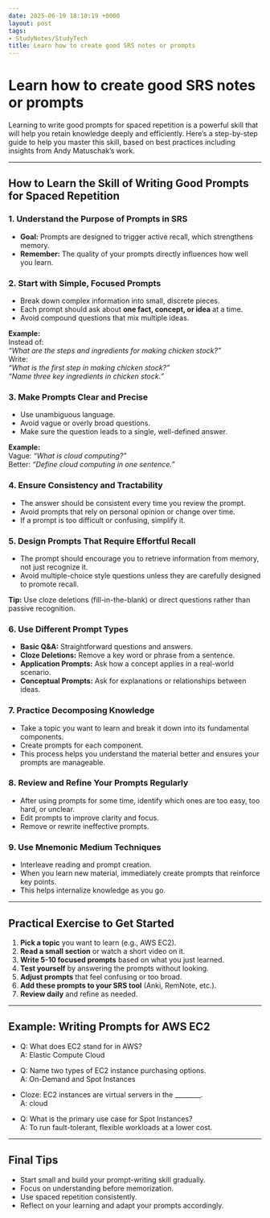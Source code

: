 ```yaml
---
date: 2025-06-19 18:18:19 +0000
layout: post
tags:
- StudyNotes/StudyTech
title: Learn how to create good SRS notes or prompts
---
```


# Learn how to create good SRS notes or prompts

Learning to write good prompts for spaced repetition is a powerful skill that will help you retain knowledge deeply and efficiently. Here’s a step-by-step guide to help you master this skill, based on best practices including insights from Andy Matuschak’s work.

---

## How to Learn the Skill of Writing Good Prompts for Spaced Repetition

### 1. Understand the Purpose of Prompts in SRS
- **Goal:** Prompts are designed to trigger active recall, which strengthens memory.
- **Remember:** The quality of your prompts directly influences how well you learn.

### 2. Start with Simple, Focused Prompts
- Break down complex information into small, discrete pieces.
- Each prompt should ask about **one fact, concept, or idea** at a time.
- Avoid compound questions that mix multiple ideas.

**Example:**  
Instead of:  
*“What are the steps and ingredients for making chicken stock?”*  
Write:  
*“What is the first step in making chicken stock?”*  
*“Name three key ingredients in chicken stock.”*

### 3. Make Prompts Clear and Precise
- Use unambiguous language.
- Avoid vague or overly broad questions.
- Make sure the question leads to a single, well-defined answer.

**Example:**  
Vague: *“What is cloud computing?”*  
Better: *“Define cloud computing in one sentence.”*

### 4. Ensure Consistency and Tractability
- The answer should be consistent every time you review the prompt.
- Avoid prompts that rely on personal opinion or change over time.
- If a prompt is too difficult or confusing, simplify it.

### 5. Design Prompts That Require Effortful Recall
- The prompt should encourage you to retrieve information from memory, not just recognize it.
- Avoid multiple-choice style questions unless they are carefully designed to promote recall.

**Tip:** Use cloze deletions (fill-in-the-blank) or direct questions rather than passive recognition.

### 6. Use Different Prompt Types
- **Basic Q&A:** Straightforward questions and answers.
- **Cloze Deletions:** Remove a key word or phrase from a sentence.
- **Application Prompts:** Ask how a concept applies in a real-world scenario.
- **Conceptual Prompts:** Ask for explanations or relationships between ideas.

### 7. Practice Decomposing Knowledge
- Take a topic you want to learn and break it down into its fundamental components.
- Create prompts for each component.
- This process helps you understand the material better and ensures your prompts are manageable.

### 8. Review and Refine Your Prompts Regularly
- After using prompts for some time, identify which ones are too easy, too hard, or unclear.
- Edit prompts to improve clarity and focus.
- Remove or rewrite ineffective prompts.

### 9. Use Mnemonic Medium Techniques
- Interleave reading and prompt creation.
- When you learn new material, immediately create prompts that reinforce key points.
- This helps internalize knowledge as you go.

---

## Practical Exercise to Get Started

1. **Pick a topic** you want to learn (e.g., AWS EC2).
2. **Read a small section** or watch a short video on it.
3. **Write 5-10 focused prompts** based on what you just learned.
4. **Test yourself** by answering the prompts without looking.
5. **Adjust prompts** that feel confusing or too broad.
6. **Add these prompts to your SRS tool** (Anki, RemNote, etc.).
7. **Review daily** and refine as needed.

---

## Example: Writing Prompts for AWS EC2

- Q: What does EC2 stand for in AWS?  
  A: Elastic Compute Cloud

- Q: Name two types of EC2 instance purchasing options.  
  A: On-Demand and Spot Instances

- Cloze: EC2 instances are virtual servers in the ________.  
  A: cloud

- Q: What is the primary use case for Spot Instances?  
  A: To run fault-tolerant, flexible workloads at a lower cost.

---

## Final Tips

- Start small and build your prompt-writing skill gradually.
- Focus on understanding before memorization.
- Use spaced repetition consistently.
- Reflect on your learning and adapt your prompts accordingly.